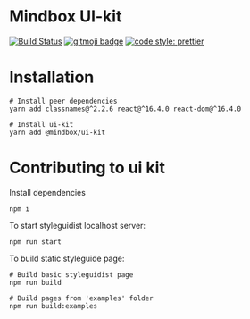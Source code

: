# Mindbox UI-kit

[![Build Status](https://travis-ci.com/mindbox-moscow/ui-kit.svg?branch=master)](https://travis-ci.com/mindbox-moscow/ui-kit)
[![gitmoji badge](https://img.shields.io/badge/gitmoji-%20😜%20😍-FFDD67.svg?style=flat-square)](https://github.com/carloscuesta/gitmoji)
[![code style: prettier](https://img.shields.io/badge/code_style-prettier-ff69b4.svg?style=flat-square)](https://github.com/prettier/prettier)

# Installation

```shell
# Install peer dependencies
yarn add classnames@^2.2.6 react@^16.4.0 react-dom@^16.4.0

# Install ui-kit
yarn add @mindbox/ui-kit
```

# Contributing to ui kit
Install dependencies
```shell
npm i
```

To start styleguidist localhost server:

```shell
npm run start
```

To build static styleguide page:

```shell
# Build basic styleguidist page
npm run build

# Build pages from 'examples' folder
npm run build:examples
```
